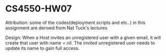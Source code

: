 # CS4550-HW07
Attribution: some of the codes(deployment scripts and etc..) in this assignment are derived from Nat Tuck's lectures

Design:
When a Host invites an unregistered user with a given email, it will create that user with name = nil. The invited unregistered user needs to update its
name to gain full access.
